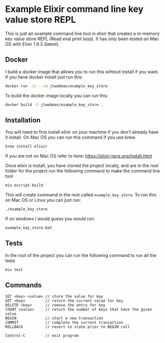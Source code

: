 # Example Elixir command line key value store REPL

This is just an example command line tool in elixir that creates a in-memory key value store REPL (Read eval print loop). It has only been tested on Mac OS with Elixir 1.9.3 (latest).

## Docker

I build a docker image that allows you to run this wihtout install if you want. If you have docker install just run this:

```bash
docker run -it --rm jtwebman/example_key_store
```

To build the docker image locally you can run this:

```bash
docker build -t jtwebman/example_key_store .
```

## Installation

You will need to first install elixir on your machine if you don't already have it install. On Mac OS you can run this command if you use brew.

```bash
brew install elixir
```

If you are not on Mac OS refer to here: https://elixir-lang.org/install.html

Once elixir is install, you have cloned the project locally, and are in the root folder for the project run the following command to make the command line tool

```bash
mix escript.build
```

This will create command in the root called `example_key_store`. To run this on Mac OS or Linux you can just run:

```bash
./example_key_store
```

If on windows I would guess you would run:

```bash
example_key_store.bat
```

## Tests

In the root of the project you can run the following command to run all the tests

```bash
mix test
```

## Commands

```
SET <key> <value> // store the value for key
GET <key>         // return the current value for key
DELETE <key>      // remove the entry for key
COUNT <value>     // return the number of keys that have the given value
BEGIN             // start a new transaction
COMMIT            // complete the current transaction
ROLLBACK          // revert to state prior to BEGIN call

Control-C         // exit program
```
